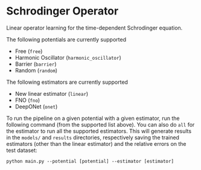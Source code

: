 # Schrodinger Operator
Linear operator learning for the time-dependent Schrodinger equation.

The following potentials are currently supported
- Free (`free`)
- Harmonic Oscillator (`harmonic_oscillator`)
- Barrier (`barrier`)
- Random (`random`)

The following estimators are currently supported
- New linear estimator (`linear`)
- FNO (`fno`)
- DeepONet (`onet`)

To run the pipeline on a given potential with a given estimator, run the following command (from the supported list above). You can
also do `all` for the estimator to run all the supported estimators. This will generate results in the `models/` and `results` directories,
respectively saving the trained estimators (other than the linear estimator) and the relative errors on the test dataset:
```
python main.py --potential [potential] --estimator [estimator]
```